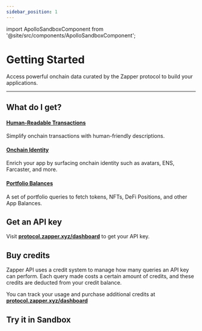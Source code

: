 ```yaml
---
sidebar_position: 1
---
```

import ApolloSandboxComponent from '@site/src/components/ApolloSandboxComponent';


# Getting Started


Access powerful onchain data curated by the Zapper protocol to build your applications.

---

## What do I get?

#### [Human-Readable Transactions](/docs/api-intro/Human-Readable%20Transactions)

Simplify onchain transactions with human-friendly descriptions.

#### [Onchain Identity](/docs/api-intro/Onchain%20Identity)

Enrich your app by surfacing onchain identity such as avatars, ENS, Farcaster, and more.


#### [Portfolio Balances](/docs/api-intro/Token%20Balances)

A set of portfolio queries to fetch tokens, NFTs, DeFi Positions, and other App Balances.


## Get an API key

Visit **[protocol.zapper.xyz/dashboard]((https://protocol.zapper.xyz/dashboard))** to get your API key.

## Buy credits

Zapper API uses a credit system to manage how many queries an API key can perform. Each query made costs a certain amount of credits, and these credits are deducted from your credit balance.

You can track your usage and purchase additional credits at **[protocol.zapper.xyz/dashboard]((https://protocol.zapper.xyz/dashboard))**


## Try it in Sandbox

<ApolloSandboxComponent />
